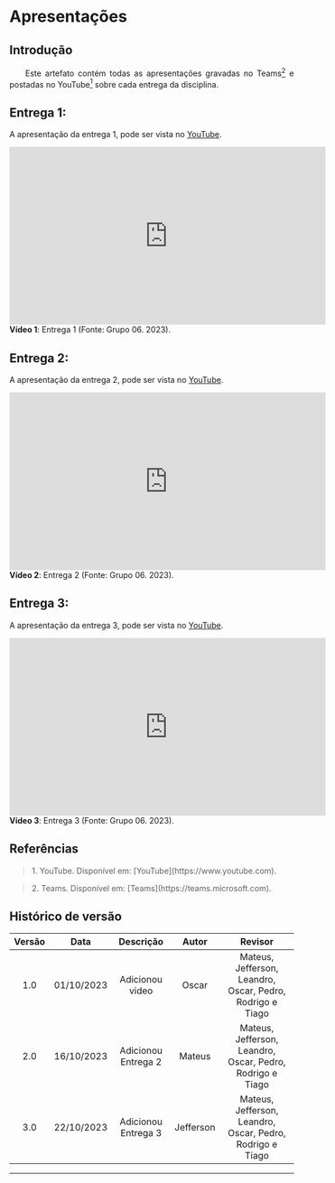 # Apresentações

## Introdução
<p align="justify">&emsp;&emsp;Este artefato contém todas as apresentações gravadas no Teams<a href="#2"><sup>2</sup></a> e postadas no YouTube<a href="#1"><sup>1</sup></a> sobre cada entrega da disciplina.</p>

## Entrega 1: 
A apresentação da entrega 1, pode ser vista no [YouTube](https://www.youtube.com/watch?v=pkAoLAPOnQk&ab_channel=oscarbrito).

<center>
<iframe width="560" height="315" src="https://www.youtube.com/embed/pkAoLAPOnQk?si=lGpj6mGpiutxiGaC" title="YouTube video player" frameborder="0" allow="accelerometer; autoplay; clipboard-write; encrypted-media; gyroscope; picture-in-picture; web-share" allowfullscreen></iframe>
</center>
<b>Vídeo 1</b>: Entrega 1 (Fonte: Grupo 06. 2023). </p>

## Entrega 2: 
A apresentação da entrega 2, pode ser vista no [YouTube](https://www.youtube.com/watch?v=m_p23vwHqM8&ab_channel=oscarbrito).

<center>
<iframe width="560" height="315" src="https://www.youtube.com/embed/m_p23vwHqM8?si=NVZZq2JZ00qEpIU6" title="YouTube video player" frameborder="0" allow="accelerometer; autoplay; clipboard-write; encrypted-media; gyroscope; picture-in-picture; web-share" allowfullscreen></iframe>
</center>
<b>Vídeo 2</b>: Entrega 2 (Fonte: Grupo 06. 2023). </p>

## Entrega 3: 
A apresentação da entrega 3, pode ser vista no [YouTube](https://www.youtube.com/embed/VKEvtGgIwdY?si=2eTwYfq0fc9DDbTu).

<center>
<iframe width="560" height="315" src="https://www.youtube.com/embed/VKEvtGgIwdY?si=2eTwYfq0fc9DDbTu" title="YouTube video player" frameborder="0" allow="accelerometer; autoplay; clipboard-write; encrypted-media; gyroscope; picture-in-picture; web-share" allowfullscreen></iframe>
</center>
<b>Vídeo 3</b>: Entrega 3 (Fonte: Grupo 06. 2023). </p>

## Referências

> <p id="1">1. YouTube. Disponível em: [YouTube](https://www.youtube.com).</p> 

> <p id="2">2. Teams. Disponível em: [Teams](https://teams.microsoft.com).</p> 

## Histórico de versão

<center>

| Versão |    Data    |      Descrição       |  Autor  | Revisor |
| :----: | :--------: | :------------------: | :-----: | :-----: |
|  1.0   | 01/10/2023 | Adicionou video | Oscar | Mateus, Jefferson, Leandro, Oscar, Pedro, Rodrigo e Tiago |
|  2.0   | 16/10/2023 | Adicionou Entrega 2 | Mateus | Mateus, Jefferson, Leandro, Oscar, Pedro, Rodrigo e Tiago |
|  3.0   | 22/10/2023 | Adicionou Entrega 3 | Jefferson | Mateus, Jefferson, Leandro, Oscar, Pedro, Rodrigo e Tiago |


</center>

---